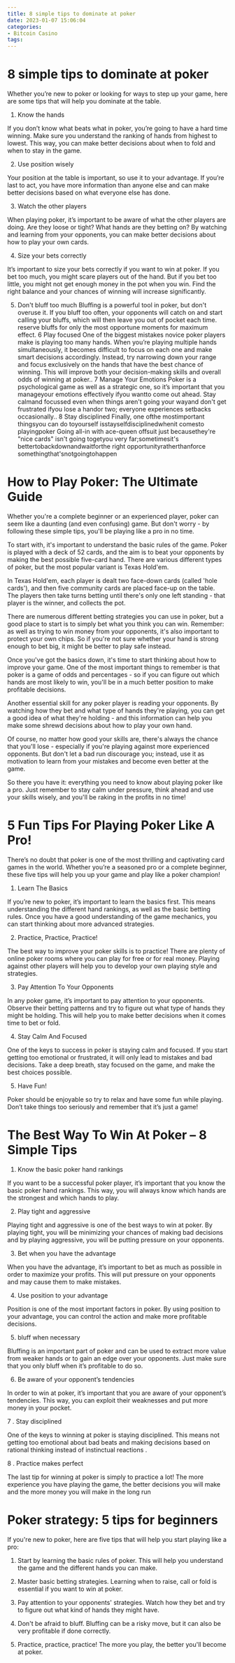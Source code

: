 ```yaml
---
title: 8 simple tips to dominate at poker
date: 2023-01-07 15:06:04
categories:
- Bitcoin Casino
tags:
---
```



#  8 simple tips to dominate at poker

Whether you’re new to poker or looking for ways to step up your game, here are some tips that will help you dominate at the table.

1. Know the hands

If you don’t know what beats what in poker, you’re going to have a hard time winning. Make sure you understand the ranking of hands from highest to lowest. This way, you can make better decisions about when to fold and when to stay in the game.

2. Use position wisely

Your position at the table is important, so use it to your advantage. If you’re last to act, you have more information than anyone else and can make better decisions based on what everyone else has done.

3. Watch the other players

When playing poker, it’s important to be aware of what the other players are doing. Are they loose or tight? What hands are they betting on? By watching and learning from your opponents, you can make better decisions about how to play your own cards.

4. Size your bets correctly

It’s important to size your bets correctly if you want to win at poker. If you bet too much, you might scare players out of the hand. But if you bet too little, you might not get enough money in the pot when you win. Find the right balance and your chances of winning will increase significantly.

5. Don't bluff too much
Bluffing is a powerful tool in poker, but don't overuse it. If you bluff too often, your opponents will catch on and start calling your bluffs, which will then leave you out of pocket each time. reserve bluffs for only the most opportune moments for maximum effect.  6 Play focused One of the biggest mistakes novice poker players make is playing too many hands. When you’re playing multiple hands simultaneously, it becomes difficult to focus on each one and make smart decisions accordingly. Instead, try narrowing down your range and focus exclusively on the hands that have the best chance of winning. This will improve both your decision-making skills and overall odds of winning at poker..  7 Manage Your Emotions Poker is a psychological game as well as a strategic one, so it’s important that you manageyour emotions effectively ifyou wantto come out ahead. Stay calmand focussed even when things aren't going your wayand don't get frustrated ifyou lose a handor two; everyone experiences setbacks occasionally.. 8 Stay disciplined Finally, one ofthe mostimportant thingsyou can do toyourself isstayselfdisciplinedwhenit comesto playingpoker Going all-in with ace-queen offsuit just becausethey're "nice cards" isn't going togetyou very far;sometimesit's bettertobackdownandwaitforthe right opportunityratherthanforce somethingthat'snotgoingtohappen

#  How to Play Poker: The Ultimate Guide 

Whether you're a complete beginner or an experienced player, poker can seem like a daunting (and even confusing) game. But don't worry - by following these simple tips, you'll be playing like a pro in no time. 

To start with, it's important to understand the basic rules of the game. Poker is played with a deck of 52 cards, and the aim is to beat your opponents by making the best possible five-card hand. There are various different types of poker, but the most popular variant is Texas Hold'em. 

In Texas Hold'em, each player is dealt two face-down cards (called 'hole cards'), and then five community cards are placed face-up on the table. The players then take turns betting until there's only one left standing - that player is the winner, and collects the pot. 

There are numerous different betting strategies you can use in poker, but a good place to start is to simply bet what you think you can win. Remember: as well as trying to win money from your opponents, it's also important to protect your own chips. So if you're not sure whether your hand is strong enough to bet big, it might be better to play safe instead. 

Once you've got the basics down, it's time to start thinking about how to improve your game. One of the most important things to remember is that poker is a game of odds and percentages - so if you can figure out which hands are most likely to win, you'll be in a much better position to make profitable decisions. 

Another essential skill for any poker player is reading your opponents. By watching how they bet and what type of hands they're playing, you can get a good idea of what they're holding - and this information can help you make some shrewd decisions about how to play your own hand. 

Of course, no matter how good your skills are, there's always the chance that you'll lose - especially if you're playing against more experienced opponents. But don't let a bad run discourage you; instead, use it as motivation to learn from your mistakes and become even better at the game. 

So there you have it: everything you need to know about playing poker like a pro. Just remember to stay calm under pressure, think ahead and use your skills wisely, and you'll be raking in the profits in no time!

#  5 Fun Tips For Playing Poker Like A Pro!

There’s no doubt that poker is one of the most thrilling and captivating card games in the world. Whether you’re a seasoned pro or a complete beginner, these five tips will help you up your game and play like a poker champion!

1. Learn The Basics

If you’re new to poker, it’s important to learn the basics first. This means understanding the different hand rankings, as well as the basic betting rules. Once you have a good understanding of the game mechanics, you can start thinking about more advanced strategies.

2. Practice, Practice, Practice!

The best way to improve your poker skills is to practice! There are plenty of online poker rooms where you can play for free or for real money. Playing against other players will help you to develop your own playing style and strategies.

3. Pay Attention To Your Opponents

In any poker game, it’s important to pay attention to your opponents. Observe their betting patterns and try to figure out what type of hands they might be holding. This will help you to make better decisions when it comes time to bet or fold.

4. Stay Calm And Focused

One of the keys to success in poker is staying calm and focused. If you start getting too emotional or frustrated, it will only lead to mistakes and bad decisions. Take a deep breath, stay focused on the game, and make the best choices possible.

5. Have Fun!

Poker should be enjoyable so try to relax and have some fun while playing. Don’t take things too seriously and remember that it’s just a game!

#  The Best Way To Win At Poker – 8 Simple Tips 

1. Know the basic poker hand rankings

If you want to be a successful poker player, it’s important that you know the basic poker hand rankings. This way, you will always know which hands are the strongest and which hands to play.

2. Play tight and aggressive

Playing tight and aggressive is one of the best ways to win at poker. By playing tight, you will be minimizing your chances of making bad decisions and by playing aggressive, you will be putting pressure on your opponents.

3. Bet when you have the advantage

When you have the advantage, it’s important to bet as much as possible in order to maximize your profits. This will put pressure on your opponents and may cause them to make mistakes.

4. Use position to your advantage

Position is one of the most important factors in poker. By using position to your advantage, you can control the action and make more profitable decisions.

5. bluff when necessary

Bluffing is an important part of poker and can be used to extract more value from weaker hands or to gain an edge over your opponents. Just make sure that you only bluff when it’s profitable to do so.

6. Be aware of your opponent’s tendencies

In order to win at poker, it’s important that you are aware of your opponent’s tendencies. This way, you can exploit their weaknesses and put more money in your pocket.


7 . Stay disciplined 

One of the keys to winning at poker is staying disciplined. This means not getting too emotional about bad beats and making decisions based on rational thinking instead of instinctual reactions . 

8 . Practice makes perfect 

The last tip for winning at poker is simply to practice a lot! The more experience you have playing the game, the better decisions you will make and the more money you will make in the long run

#  Poker strategy: 5 tips for beginners

If you're new to poker, here are five tips that will help you start playing like a pro:

1. Start by learning the basic rules of poker. This will help you understand the game and the different hands you can make.

2. Master basic betting strategies. Learning when to raise, call or fold is essential if you want to win at poker.

3. Pay attention to your opponents' strategies. Watch how they bet and try to figure out what kind of hands they might have.

4. Don't be afraid to bluff. Bluffing can be a risky move, but it can also be very profitable if done correctly.

5. Practice, practice, practice! The more you play, the better you'll become at poker.